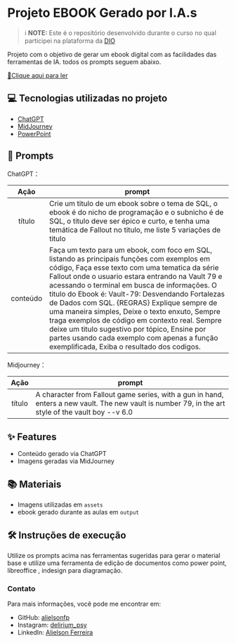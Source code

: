 
# Projeto EBOOK Gerado por I.A.s

> ℹ️ **NOTE:** Este é o repositório desenvolvido durante o curso no qual participei na plataforma da [DIO](https://dio.me)

Projeto com o objetivo de gerar um ebook digital com as facilidades das ferramentas de IA. todos os prompts
seguem abaixo.

<a href="https://github.com/alielsonfp/prompts-recipe-to-create-a-ebook/blob/main/output/ebook%20-%20sql%20fallout%20output.pdf" title="View PDF now"> 📕Clique aqui para ler</a>

## 💻 Tecnologias utilizadas no projeto

- [ChatGPT](https://chat.openai.com/) 
- [MidJourney](https://www.midjourney.com/app/)
- [PowerPoint](https://www.microsoft.com/en/microsoft-365/powerpoint)

## 🧠 Prompts


ChatGPT：

|   Ação   | prompt                                                                                                                                                                                                                                                                         |
| :------: | ------------------------------------------------------------------------------------------------------------------------------------------------------------------------------------------------------------------------------------------------------------------------------ |
|  título  | Crie um titulo de um ebook sobre o tema de SQL, o ebook é do nicho de programação e o subnicho é de SQL, o titulo deve ser épico e curto, e tenha uma temática de Fallout no titulo, me liste 5 variações de titulo                                                        | 
| conteúdo | Faça um texto para um ebook, com foco em SQL, listando as principais funções com exemplos em código, Faça esse texto com uma tematica da série Fallout onde o usuario estara entrando na Vault 79 e acessando o terminal em busca de informações. O titulo do Ebook é: Vault-79: Desvendando Fortalezas de Dados com SQL. {REGRAS} Explique sempre de uma maneira simples, Deixe o texto enxuto, Sempre traga exemplos de código em contexto real. Sempre deixe um titulo sugestivo por tópico, Ensine por partes usando cada exemplo com apenas a função exemplificada, Exiba o resultado dos codigos. |



                                                                

Midjourney：

|  Ação  | prompt                                                                                 |
| :----: | -------------------------------------------------------------------------------------- |
| título | A character from Fallout game series, with a gun in hand, enters a new vault. The new vault is number 79, in the art style of the vault boy --v 6.0  |

## ✨ Features

- Conteúdo gerado via ChatGPT
- Imagens geradas via MidJourney

## 📚 Materiais

- Imagens utilizadas em `assets`
- ebook gerado durante as aulas em `output`

## 🛠️ Instruções de execução

Utilize os prompts acima nas ferramentas sugeridas para gerar o material base e utilize uma ferramenta de edição de documentos como power point, libreoffice , indesign para diagramação.

### Contato

Para mais informações, você pode me encontrar em:

- GitHub: [alielsonfp](https://github.com/alielsonfp)
- Instagram: [delirium_psy](https://www.instagram.com/delirium_psy/)
- LinkedIn: [Alielson Ferreira](https://www.linkedin.com/in/alielson-ferreira-4b5858165/)
